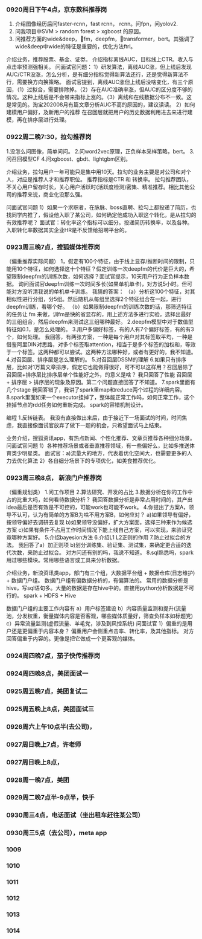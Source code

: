
###  0920周日下午4点，京东数科推荐岗
1. 介绍图像经历后问faster-rcnn，fast rcnn， rcnn。问fpn，问yolov2.
2. 问我项目中SVM > random forest > xgboost 的原因。
3. 问推荐方面的wide&deep，fm，deepfm，transformer，bert。其强调了wide&deep中wide的特征是重要的，优化方法ftrl。
   
介绍业务，推荐股票、基金、证劵。
介绍指标离线AUC，目标线上CTR。收入与点击率预测强相关。
问面试官问题：
1）研发算法，离线AUC涨，但上线后发现AUC/CTR没涨，怎么分析，是有细分指标觉得新算法还行，还是觉得新算法不行，需要换方向换策略。
面试官提到，离线AUC涨但上线后没啥变化，有三个原因，（1）过拟合，需要排除掉。（2）存在AUC准确率涨，但AUC的区分度不够的情况。这种上线后是不会带来指标上涨的。（3）离线和在线数据分布不一致。这是常见的。淘宝202008月有篇文章分析AUC不高的原因的，建议读读。
2）如何建模用户偏好，及新用户的推荐
在召回层就把用户的历史数据利用进去来进行建模，再在排序层进行处理。

### 0922周二晚7:30，拉勾推荐岗
1.没怎么问图像，简单问问。
2.问word2vec原理，正负样本采样策略，bert。
3.问召回模型CF
4.问xgboost、gbdt、lightgbm区别。

介绍业务，拉勾用户一年可能只是集中用10天。拉勾的业务主要是对公司和对个人，对应是推荐人才和推荐职位。
推荐指标是CTR 和 转换率。
拉勾推荐团队，不关心用户留存时长，关心用户活跃时(活跃度检测)密集、精准推荐。相比其他公司的推荐来说，商业化没那么强。

问面试官问题
1）如果一个求职者，在脉脉、boss直聘、拉勾上都投递了简历，也找同学内推了，假设他入职了某公司，如何确定他成功入职这个转化，是从拉勾的有效推荐呢？
面试官：转化率这个指标可以细分。投递简历转换率，以及各种。入职转化率数据其实企业HR是不反馈给招聘平台的。


### 0923周三晚7点，搜狐媒体推荐岗
（偏重推荐实际问题）
1，假定有100个特征，由于线上显存/推断时间的限制，只能用10个特征，如何选择这十个特征？假定训练一次deepfm的代价是巨大的，希望限制deepfm的训练次数，如何选择？面试官提示，10天用户行为正负样本数据。
询问面试官deepfm训练一次时间多长(如果单机单卡)，对方说5小时。但可能对方没听清我说的单机单卡训练。
我猜的答案：
（a）分析这100个特征，对其相似性进行分组，分5组。然后随机从每组里选择2个特征组合在一起，进行deepfm训练，看哪个好。
（b）如果限制deepfm的训练次数的话，那筛选特征的任务让 fm 来做，训fm是快的省显存的，用上述方法多进行实验，选择出最好的三组组合，然后deepfm来测试这三组哪种最好。
2.deepfm模型中对于数值型特征如0.1，是怎么处理的。
3.用户多偏好标签，有的人有7个偏好标签，有的有3个，如何处理。
我回答，有两张方案，一种是每个用户对其标签取平均，一种是借鉴阿里DIN对思路，对多个标签取attention，相当于是多个标签的加权和，等效于一个标签。这两种都可以尝试。这两种方法哪种好，或者有更好的，我不知道。
4.对召回层、排序层是怎么理解的。
5.对召回层DSSM的理解
6.如果只有排序层，比如对1万篇文章排序，假定它也能做得很好，可不可以这样用？召回层除了 召回层+排序层比排序层单个性能好之外，的意义是啥？
我只回答了性能 召回层 + 排序层 > 排序层的现象及原因。第二个问题直接回答了不知道。
7.spark里面有几个stage
我回答错了，我讲了spark里map和reduce两个过程的详细内容。
8.spark里面如果一个executor挂掉了，整体能正常工作吗，如何正常工作，这个挂掉节点的rdd任务如何重新完成。
spark的容错机制设计。

编程
1.反转链表。
我没有直接做出来后，由于接近下一场面试的时间，时间焦虑，我直接像面试官放弃了做下一题的机会，只希望面试马上结束。

业务介绍，搜狐资讯app，有热点新闻、个性化推荐、文章页推荐各种细分场景。
问面试官问题
1）各种推荐场景或者垂直推荐领域，有一些偏好么，比如多推送体育类少明星类。
面试官：a)流量大的地方，代表着优化空间大，也需要更多的人力去优化算法 2）各自细分场景下的专项优化，如美食推荐优化。


### 0923周三晚8点， 新浪门户推荐岗
（偏重规划类）
1.问工作项目
2.算法研究、开发的占比
3.数据分析在你的工作中占的比重大吗，如何看待数据分析？
我回答数据分析是非常占用时间的，其产出idea最后是否有效是不可控的，可能work也可能不work。
4.你提出了方案A，领导不认可，认为有简单的方案B为啥不用方案B，如何应对？
a)如果领导有偏好，按领导偏好去调研去复现  b)如果领导没偏好，扩大方案面，选择三种来作为候选方案 c)如果有条件不占用工作时间情况下能上线自己方案，可以实现，来验证究竟哪种方案好。
5.介绍bayesion方法
6.介绍L1 L2正则的作用
7.防止过拟合的方法。
我回答了a）加正则项  b)划分训练集、验证集、测试集，来确定更合适的迭代次数，来防止过拟合。
对方问还有别的吗，我说不知道。
8.sql熟悉吗，spark用过哪些模块。常用哪些语言或工具来分析数据。

介绍业务，新浪资讯类app，部门有三个组，大数据平台组 + 数据仓库(日志维护) + 数据门户组。
数据门户组有偏数据分析的，有偏算法的。
常用的数据分析是hive，写sql语句多。大量的数据是存在hive中的。直接用python分析数据是不可行的。
spark + HDFS + Hive 

数据门户组的主要工作内容有 a）用户标签建设  b）内容质量监测和提升(流量池，分发权重，衡量媒体内容是否客观，哪些媒体质量好，筛查负样本如标题党)  c）异常流量监测(虚假流量、羊毛党，涉及到风控系统)
问面试官
1）偏重的是用户还是更偏重于内容本身？
偏重用户会侧重点击率、转化率，及其他指标。
对方回答偏重于内容的。更像是把它做成一个更客观的媒体。

### 0924周四晚7点，茄子快传推荐岗


### 0924周四晚8点，美团面试一


### 0925周五晚7点，美团复试二


### 0925周五晚上8点，美团面试三



### 0926周六上午10点半(去公司)，


### 0927周日晚上7点，许老师


### 0927周日晚上8点，


### 0928周一晚7点，美团


### 0929周二晚7点半-9点半，快手



### 0930周三4点，电话面试（坐出租车赶往某公司）


### 0930周三5点（去公司），meta app



### 1009



### 1010



### 1011


### 1012



### 1013



### 1014












